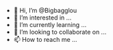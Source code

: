 - 👋 Hi, I’m @Bigbagglou
- 👀 I’m interested in ...
- 🌱 I’m currently learning ...
- 💞️ I’m looking to collaborate on ...
- 📫 How to reach me ...

<!---
Bigbagglou/Bigbagglou is a ✨ special ✨ repository because its `README.md` (this file) appears on your GitHub profile.
You can click the Preview link to take a look at your changes.
--->
